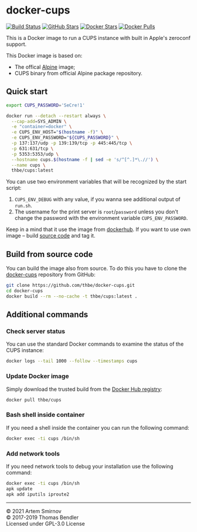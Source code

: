 # docker-cups

[![Build Status](https://img.shields.io/docker/automated/thbe/cups.svg)](https://hub.docker.com/r/thbe/cups/builds/) [![GitHub Stars](https://img.shields.io/github/stars/thbe/docker-cups.svg)](https://github.com/thbe/docker-cups/stargazers) [![Docker Stars](https://img.shields.io/docker/stars/thbe/cups.svg)](https://hub.docker.com/r/thbe/cups) [![Docker Pulls](https://img.shields.io/docker/pulls/thbe/cups.svg)](https://hub.docker.com/r/thbe/cups)

This is a Docker image to run a CUPS instance with built in Apple's zeroconf support.

This Docker image is based on:

* The offical [Alpine](https://hub.docker.com/r/_/alpine/) image;
* CUPS binary from official Alpine package repository.

## Quick start

```bash
export CUPS_PASSWORD='SeCre!1'

docker run --detach --restart always \
  --cap-add=SYS_ADMIN \
  -e "container=docker" \
  -e CUPS_ENV_HOST="$(hostname -f)" \
  -e CUPS_ENV_PASSWORD="${CUPS_PASSWORD}" \
  -p 137:137/udp -p 139:139/tcp -p 445:445/tcp \
  -p 631:631/tcp \
  -p 5353:5353/udp \
  --hostname cups.$(hostname -f | sed -e 's/^[^.]*\.//') \
  --name cups \
  thbe/cups:latest
```

You can use two environment variables that will be recognized by the start script:

1. `CUPS_ENV_DEBUG` with any value, if you wanna see additional output of `run.sh`.
2. The username for the print server is `root`/`password` unless you don't change the password with the environment
variable `CUPS_ENV_PASSWORD`.

Keep in a mind that it use the image from [dockerhub](https://hub.docker.com/r/thbe/cups/). If you want to use own image – build [source code](https://github.com/thbe/docker-cups#build-from-source-code) and tag it.

## Build from source code

You can build the image also from source. To do this you have to clone the
[docker-cups](https://github.com/thbe/docker-cups) repository from GitHub:

```bash
git clone https://github.com/thbe/docker-cups.git
cd docker-cups
docker build --rm --no-cache -t thbe/cups:latest .
```

## Additional commands

### Check server status

You can use the standard Docker commands to examine the status of the CUPS instance:

```bash
docker logs --tail 1000 --follow --timestamps cups
```

### Update Docker image

Simply download the trusted build from the [Docker Hub registry](https://hub.docker.com/r/thbe/cups/):

```bash
docker pull thbe/cups
```

### Bash shell inside container

If you need a shell inside the container you can run the following command:

```bash
docker exec -ti cups /bin/sh
```

### Add network tools

If you need network tools to debug your installation use the following command:

```bash
docker exec -ti cups /bin/sh
apk update
apk add iputils iproute2
```

___

© 2021 Artem Smirnov \
© 2017-2019 Thomas Bendler \
Licensed under GPL-3.0 License
